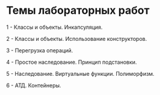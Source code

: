 # Темы лабораторных работ

1 - Классы и объекты. Инкапсуляция.

2 - Классы и объекты. Использование конструкторов.

3 - Перегрузка операций.

4 - Простое наследование. Принцип подстановки.

5 - Наследование. Виртуальные функции. Полиморфизм.

6 - АТД. Контейнеры.